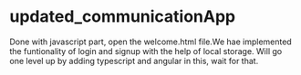 # updated_communicationApp

Done with javascript part, open the welcome.html file.We hae implemented the funtionality of login and signup with the help of local storage.
Will go one level up by adding typescript and angular in this, wait for that.
